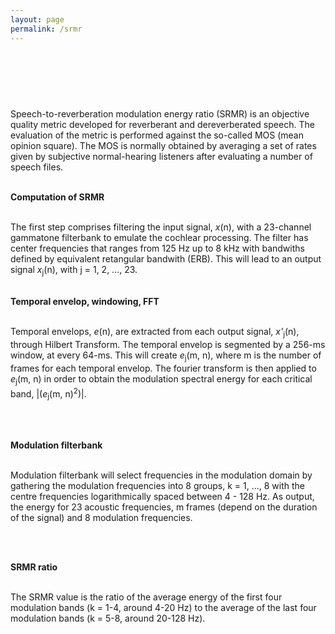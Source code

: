 ```yaml
---
layout: page
permalink: /srmr
---
```


  <header class="post-header">
    <!--<h1 class="post-title">Notes on SRMR</h1>-->
  </header>
  <br><br>
<p>

Speech-to-reverberation modulation energy ratio (SRMR) is an objective quality metric developed for reverberant and dereverberated speech. The evaluation of the metric is performed against the so-called MOS (mean opinion square). The MOS is normally obtained by averaging a set of rates given by subjective normal-hearing listeners after evaluating a number of speech files. <br><br>

<b>Computation of SRMR</b> <br><br>

The first step comprises filtering the input signal, <i>x</i>(n), with a 23-channel gammatone filterbank to emulate the cochlear processing. The filter has center frequencies that ranges from 125 Hz up to 8 kHz with bandwiths defined by equivalent retangular bandwith (ERB). This will lead to an output signal <i>x</i><sub>j</sub>(n), with j = 1, 2, ..., 23.  <br><br>

<b>Temporal envelop, windowing, FFT</b> <br><br>

Temporal envelops, <i>e</i>(n), are extracted from each output signal, <i>x'</i><sub>j</sub>(n), through Hilbert Transform. The temporal envelop is segmented by a 256-ms window, at every 64-ms. This will create <i>e</i><sub>j</sub>(m, n), where m is the number of frames for each temporal envelop. The fourier transform is then applied to <i>e</i><sub>j</sub>(m, n) in order to obtain the modulation spectral energy for each critical band, |(<i>e</i><sub>j</sub>(m, n)<sup>2</sup>)|.

<br><br>

<b>Modulation filterbank</b> <br><br>

Modulation filterbank will select frequencies in the modulation domain by gathering the modulation frequencies into 8 groups, k = 1, ..., 8 with the centre frequencies logarithmically spaced between 4 - 128 Hz. As output, the energy for 23 acoustic frequencies, m frames (depend on the duration of the signal) and 8 modulation frequencies.

<br><br>

<b>SRMR ratio</b> <br><br>

The SRMR value is the ratio of the average energy of the first four modulation bands (k = 1-4, around 4-20 Hz) to the average of the last four modulation bands (k = 5-8, around 20-128 Hz).

<br><br>

















